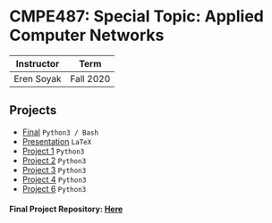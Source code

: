 # CMPE487: Special Topic: Applied Computer Networks

| Instructor | Term |
|------------|-------------|
| Eren Soyak | Fall 2020|

## Projects

- [Final](/CMPE487/Final) `Python3 / Bash`
- [Presentation](/CMPE487/Presentation) `LaTeX`
- [Project 1](/CMPE487/Project1) `Python3`
- [Project 2](/CMPE487/Project2) `Python3`
- [Project 3](/CMPE487/Project3) `Python3`
- [Project 4](/CMPE487/Project4) `Python3`
- [Project 6](/CMPE487/Project6) `Python3`

#### Final Project Repository: [Here](https://github.com/oztasoi/trivial-pursuit-cli)
